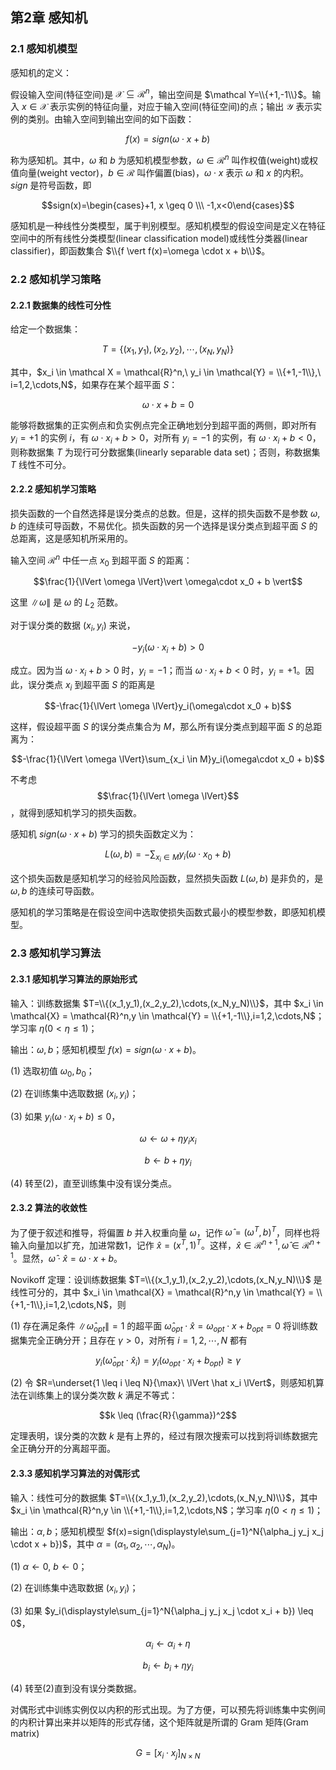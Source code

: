 ## 第2章 感知机

### 2.1 感知机模型

感知机的定义：

假设输入空间(特征空间)是 $\mathcal X \subseteq \mathcal{R}^n$，输出空间是 $\mathcal Y=\\{+1,-1\\}$。输入 $x \in \mathcal X$ 表示实例的特征向量，对应于输入空间(特征空间)的点；输出 $\mathcal{Y}$ 表示实例的类别。由输入空间到输出空间的如下函数：

$$f(x)=sign(\omega \cdot x + b)$$

称为感知机。其中，$\omega$ 和 $b$ 为感知机模型参数，$\omega \in \mathcal{R}^n$ 叫作权值(weight)或权值向量(weight vector)，$b \in \mathcal{R}$ 叫作偏置(bias)，$\omega \cdot x$ 表示 $\omega$ 和 $x$ 的内积。$sign$ 是符号函数，即

$$sign(x)=\begin{cases}+1, x \geq 0 \\\ -1,x<0\end{cases}$$

感知机是一种线性分类模型，属于判别模型。感知机模型的假设空间是定义在特征空间中的所有线性分类模型(linear classification model)或线性分类器(linear classifier)，即函数集合 $\\{f \vert f(x)=\omega \cdot x + b\\}$。

### 2.2 感知机学习策略

#### 2.2.1 数据集的线性可分性

给定一个数据集：

$$T=\{(x_1,y_1),(x_2,y_2),\cdots,(x_N,y_N)\}$$

其中，$x_i \in \mathcal X = \mathcal{R}^n,\ y_i \in \mathcal{Y} = \\{+1,-1\\},\ i=1,2,\cdots,N$，如果存在某个超平面 $S$：

$$\omega \cdot x + b = 0$$

能够将数据集的正实例点和负实例点完全正确地划分到超平面的两侧，即对所有 $y_i=+1$ 的实例 $i$，有 $\omega \cdot x_i + b > 0$，对所有 $y_i=-1$ 的实例，有 $\omega \cdot x_i + b < 0$，则称数据集 $T$ 为现行可分数据集(linearly separable data set)；否则，称数据集 $T$ 线性不可分。

#### 2.2.2 感知机学习策略

损失函数的一个自然选择是误分类点的总数。但是，这样的损失函数不是参数 $\omega , b$ 的连续可导函数，不易优化。损失函数的另一个选择是误分类点到超平面 $S$ 的总距离，这是感知机所采用的。

输入空间 $\mathcal R^n$ 中任一点 $x_0$ 到超平面 $S$ 的距离：

$$\frac{1}{\lVert \omega \lVert}\vert \omega\cdot x_0 + b \vert$$

这里 $\lVert \omega \lVert$ 是 $\omega$ 的 $L_2$ 范数。

对于误分类的数据 $(x_i,y_i)$ 来说，

$$-y_i(\omega \cdot x_i + b) > 0$$

成立。因为当 $\omega \cdot x_i + b > 0$ 时，$y_i=-1$；而当 $\omega \cdot x_i + b < 0$ 时，$y_i=+1$。因此，误分类点 $x_i$ 到超平面 $S$ 的距离是

$$-\frac{1}{\lVert \omega \lVert}y_i(\omega\cdot x_0 + b)$$

这样，假设超平面 $S$ 的误分类点集合为 $M$，那么所有误分类点到超平面 $S$ 的总距离为：

$$-\frac{1}{\lVert \omega \lVert}\sum_{x_i \in M}y_i(\omega\cdot x_0 + b)$$

不考虑 $$\frac{1}{\lVert \omega \lVert}$$，就得到感知机学习的损失函数。

感知机 $sign(\omega \cdot x + b)$ 学习的损失函数定义为：

$$L(\omega,b)=-\sum_{x_i \in M}y_i(\omega\cdot x_0 + b)$$

这个损失函数是感知机学习的经验风险函数，显然损失函数 $L(\omega,b)$ 是非负的，是 $\omega,b$ 的连续可导函数。

感知机的学习策略是在假设空间中选取使损失函数式最小的模型参数，即感知机模型。

### 2.3 感知机学习算法

#### 2.3.1 感知机学习算法的原始形式

输入：训练数据集 $T=\\{(x_1,y_1),(x_2,y_2),\cdots,(x_N,y_N)\\}$，其中 $x_i \in \mathcal{X} = \mathcal{R}^n,y \in \mathcal{Y} = \\{+1,-1\\},i=1,2,\cdots,N$；学习率 $\eta(0 < \eta \leq 1)$；

输出：$\omega,b$；感知机模型 $f(x)=sign(\omega \cdot x + b)$。

(1) 选取初值 $\omega_0,b_0$；

(2) 在训练集中选取数据 $(x_i,y_i)$；

(3) 如果 $y_i(\omega \cdot x_i + b) \leq 0$，

$$\omega \leftarrow \omega+\eta y_i x_i$$

$$b \leftarrow b+\eta y_i$$

(4) 转至(2)，直至训练集中没有误分类点。

#### 2.3.2 算法的收敛性

为了便于叙述和推导，将偏置 $b$ 并入权重向量 $\omega$，记作 $\hat\omega = (\omega^T,b)^T$，同样也将输入向量加以扩充，加进常数1，记作 $\hat x =(x^T,1)^T$。这样，$\hat x \in \mathcal{R}^{n+1},\hat\omega\in\mathcal{R}^{n+1}$。显然，$\hat\omega\cdot\hat x = \omega\cdot x + b$。

$\text{Novikoff}$ 定理：设训练数据集 $T=\\{(x_1,y_1),(x_2,y_2),\cdots,(x_N,y_N)\\}$ 是线性可分的，其中 $x_i \in \mathcal{X} = \mathcal{R}^n,y \in \mathcal{Y} = \\{+1,-1\\},i=1,2,\cdots,N$，则

(1) 存在满足条件 $\lVert \hat\omega_{opt} \lVert = 1$ 的超平面 $\hat\omega_{opt}\cdot\hat x = \omega_{opt}\cdot x + b_{opt}=0$ 将训练数据集完全正确分开；且存在 $\gamma > 0$，对所有 $i=1,2,\cdots,N$ 都有

$$y_i(\hat\omega_{opt}\cdot\hat x_i) = y_i(\omega_{opt}\cdot x_i + b_{opt}) \geq \gamma$$

(2) 令 $R=\underset{1 \leq i \leq N}{\max}\ \lVert \hat x_i \lVert$，则感知机算法在训练集上的误分类次数 $k$ 满足不等式：

$$k \leq (\frac{R}{\gamma})^2$$

定理表明，误分类的次数 $k$ 是有上界的，经过有限次搜索可以找到将训练数据完全正确分开的分离超平面。

#### 2.3.3 感知机学习算法的对偶形式

输入：线性可分的数据集 $T=\\{(x_1,y_1),(x_2,y_2),\cdots,(x_N,y_N)\\}$，其中 $x_i \in \mathcal{R}^n,y \in \\{+1,-1\\},i=1,2,\cdots,N$；学习率 $\eta(0 < \eta \leq 1)$；

输出：$\alpha,b$；感知机模型 $f(x)=sign(\displaystyle\sum_{j=1}^N{\alpha_j y_j x_j \cdot x + b})$，其中 $\alpha=(\alpha_1,\alpha_2,\cdots,\alpha_N)$。

(1) $\alpha \leftarrow 0,\ b \leftarrow 0$；

(2) 在训练集中选取数据 $(x_i,y_i)$；

(3) 如果 $y_i(\displaystyle\sum_{j=1}^N{\alpha_j y_j x_j \cdot x_i + b}) \leq 0$，

$$\alpha_i \leftarrow \alpha_i + \eta$$

$$b_i \leftarrow b_i + \eta y_i$$

(4) 转至(2)直到没有误分类数据。

对偶形式中训练实例仅以内积的形式出现。为了方便，可以预先将训练集中实例间的内积计算出来并以矩阵的形式存储，这个矩阵就是所谓的 $\text{Gram}$ 矩阵(Gram matrix)

$$G=[x_i \cdot x_j]_{N \times N}$$
